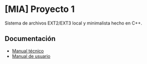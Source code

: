 # [MIA] Proyecto 1
Sistema de archivos EXT2/EXT3 local y minimalista hecho en C++.

## Documentación
- [Manual técnico](docs/technical.md)
- [Manual de usuario](docs/user.md)
